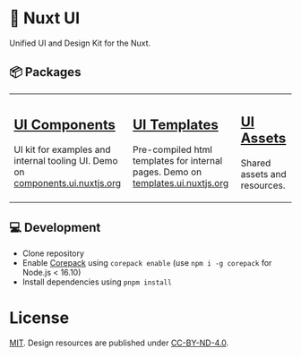 # 🎨 Nuxt UI

Unified UI and Design Kit for the Nuxt.

## 📦 Packages

<table>
<tbody>
<tr>
  <td>
    <h2><a href="./packages/ui">UI Components</a></h2>
    <p>UI kit for examples and internal tooling UI. Demo on <a href="https://components.ui.nuxtjs.org">components.ui.nuxtjs.org</a></p>
  </td>
  <td>
    <h2><a href="./packages/templates">UI Templates</a></h2>
    <p>Pre-compiled html templates for internal pages. Demo on <a href="https://templates.ui.nuxtjs.org">templates.ui.nuxtjs.org</a></p>
  </td>
  <td>
    <h2><a href="./packages/assets">UI Assets</a></h2>
    <p> Shared assets and resources.</p>
  </td>
</tr>
</tbody>
</table>


## 💻 Development

- Clone repository
- Enable [Corepack](https://github.com/nodejs/corepack) using `corepack enable` (use `npm i -g corepack` for Node.js < 16.10)
- Install dependencies using `pnpm install`

# License

[MIT](./LICENSE).
Design resources are published under [CC-BY-ND-4.0](http://creativecommons.org/licenses/by-nd/4.0/).


